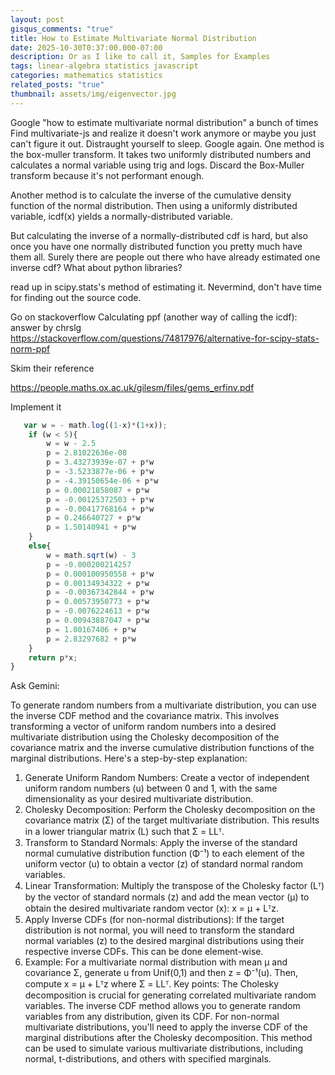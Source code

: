 ```yaml
---
layout: post
gisqus_comments: "true"
title: How to Estimate Multivariate Normal Distribution
date: 2025-10-30T0:37:00.000-07:00
description: Or as I like to call it, Samples for Examples
tags: linear-algebra statistics javascript
categories: mathematics statistics
related_posts: "true"
thumbnail: assets/img/eigenvector.jpg
---
```


Google "how to estimate multivariate normal distribution" a bunch of times
Find multivariate-js and realize it doesn't work anymore or maybe you just can't figure it out. Distraught yourself to sleep.
Google again.
One method is the box-muller transform. It takes two uniformly distributed numbers and calculates a normal variable using trig and logs.
Discard the Box-Muller transform because it's not performant enough.

Another method is to calculate the inverse of the cumulative density function of the normal distribution. Then using a uniformly distributed variable, icdf(x) yields a normally-distributed variable.

But calculating the inverse of a normally-distributed cdf is hard, but also once you have one normally distributed function you pretty much have them all. Surely there are people out there who have already estimated one inverse cdf? What about python libraries?

read up in scipy.stats's method of estimating it.
Nevermind, don't have time for finding out the source code.

Go on stackoverflow
Calculating ppf (another way of calling the icdf): answer by chrslg
https://stackoverflow.com/questions/74817976/alternative-for-scipy-stats-norm-ppf

Skim their reference

https://people.maths.ox.ac.uk/gilesm/files/gems_erfinv.pdf

Implement it

```js
   var w = - math.log((1-x)*(1+x));
    if (w < 5){
        w = w - 2.5
        p = 2.81022636e-08
        p = 3.43273939e-07 + p*w
        p = -3.5233877e-06 + p*w
        p = -4.39150654e-06 + p*w
        p = 0.00021858087 + p*w
        p = -0.00125372503 + p*w
        p = -0.00417768164 + p*w
        p = 0.246640727 + p*w
        p = 1.50140941 + p*w
    }
    else{
        w = math.sqrt(w) - 3
        p = -0.000200214257
        p = 0.000100950558 + p*w
        p = 0.00134934322 + p*w
        p = -0.00367342844 + p*w
        p = 0.00573950773 + p*w
        p = -0.0076224613 + p*w
        p = 0.00943887047 + p*w
        p = 1.00167406 + p*w
        p = 2.83297682 + p*w
    }
    return p*x;
}
```

Ask Gemini:

To generate random numbers from a multivariate distribution, you can use the inverse CDF method and the covariance matrix. This involves transforming a vector of uniform random numbers into a desired multivariate distribution using the Cholesky decomposition of the covariance matrix and the inverse cumulative distribution functions of the marginal distributions.
Here's a step-by-step explanation:

1. Generate Uniform Random Numbers:
   Create a vector of independent uniform random numbers (u) between 0 and 1, with the same dimensionality as your desired multivariate distribution.
2. Cholesky Decomposition:
   Perform the Cholesky decomposition on the covariance matrix (Σ) of the target multivariate distribution. This results in a lower triangular matrix (L) such that Σ = LLᵀ.
3. Transform to Standard Normals:
   Apply the inverse of the standard normal cumulative distribution function (Φ⁻¹) to each element of the uniform vector (u) to obtain a vector (z) of standard normal random variables.
4. Linear Transformation:
   Multiply the transpose of the Cholesky factor (Lᵀ) by the vector of standard normals (z) and add the mean vector (μ) to obtain the desired multivariate random vector (x): x = μ + Lᵀz.
5. Apply Inverse CDFs (for non-normal distributions):
   If the target distribution is not normal, you will need to transform the standard normal variables (z) to the desired marginal distributions using their respective inverse CDFs. This can be done element-wise.
6. Example:
   For a multivariate normal distribution with mean μ and covariance Σ, generate u from Unif(0,1) and then z = Φ⁻¹(u). Then, compute x = μ + Lᵀz where Σ = LLᵀ.
   Key points:
   The Cholesky decomposition is crucial for generating correlated multivariate random variables.
   The inverse CDF method allows you to generate random variables from any distribution, given its CDF.
   For non-normal multivariate distributions, you'll need to apply the inverse CDF of the marginal distributions after the Cholesky decomposition.
   This method can be used to simulate various multivariate distributions, including normal, t-distributions, and others with specified marginals.
